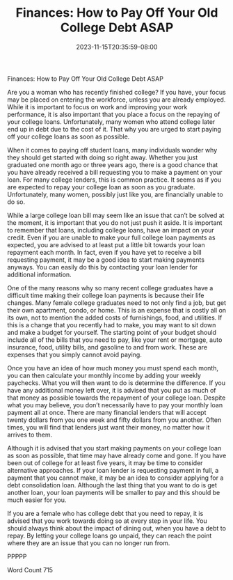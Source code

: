 ﻿---
title: "Finances: How to Pay Off Your Old College Debt ASAP"
date: 2023-11-15T20:35:59-08:00
description: "TXT Tips for Web Success"
featured_image: "/images/TXT.jpg"
tags: ["TXT"]
---

Finances: How to Pay Off Your Old College Debt ASAP

Are you a woman who has recently finished college?  If you have, your focus may be placed on entering the workforce, unless you are already employed.  While it is important to focus on work and improving your work performance, it is also important that you place a focus on the repaying of your college loans.  Unfortunately, many women who attend college later end up in debt due to the cost of it.  That why you are urged to start paying off your college loans as soon as possible.

When it comes to paying off student loans, many individuals wonder why they should get started with doing so right away.  Whether you just graduated one month ago or three years ago, there is a good chance that you have already received a bill requesting you to make a payment on your loan.  For many college lenders, this is common practice.  It seems as if you are expected to repay your college loan as soon as you graduate.  Unfortunately, many women, possibly just like you, are financially unable to do so.

While a large college loan bill may seem like an issue that can’t be solved at the moment, it is important that you do not just push it aside.  It is important to remember that loans, including college loans, have an impact on your credit.  Even if you are unable to make your full college loan payments as expected, you are advised to at least put a little bit towards your loan repayment each month.  In fact, even if you have yet to receive a bill requesting payment, it may be a good idea to start making payments anyways.  You can easily do this by contacting your loan lender for additional information.

One of the many reasons why so many recent college graduates have a difficult time making their college loan payments is because their life changes.  Many female college graduates need to not only find a job, but get their own apartment, condo, or home.  This is an expense that is costly all on its own, not to mention the added costs of furnishings, food, and utilities.  If this is a change that you recently had to make, you may want to sit down and make a budget for yourself.  The starting point of your budget should include all of the bills that you need to pay, like your rent or mortgage, auto insurance, food, utility bills, and gasoline to and from work.  These are expenses that you simply cannot avoid paying.

Once you have an idea of how much money you must spend each month, you can then calculate your monthly income by adding your weekly paychecks. What you will then want to do is determine the difference.  If you have any additional money left over, it is advised that you put as much of that money as possible towards the repayment of your college loan. Despite what you may believe, you don’t necessarily have to pay your monthly loan payment all at once. There are many financial lenders that will accept twenty dollars from you one week and fifty dollars from you another.  Often times, you will find that lenders just want their money, no matter how it arrives to them.

Although it is advised that you start making payments on your college loan as soon as possible, that time may have already come and gone.  If you have been out of college for at least five years, it may be time to consider alternative approaches.  If your loan lender is requesting payment in full, a payment that you cannot make, it may be an idea to consider applying for a debt consolidation loan. Although the last thing that you want to do is get another loan, your loan payments will be smaller to pay and this should be much easier for you.

If you are a female who has college debt that you need to repay, it is advised that you work towards doing so at every step in your life.  You should always think about the impact of dining out, when you have a debt to repay.  By letting your college loans go unpaid, they can reach the point where they are an issue that you can no longer run from.

PPPPP

Word Count 715

